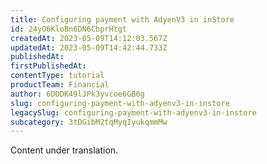 ```yaml
---
title: Configuring payment with AdyenV3 in inStore
id: 24yO6KloBn6DN6CbprHtgt
createdAt: 2023-05-09T14:12:03.567Z
updatedAt: 2023-05-09T14:42:44.733Z
publishedAt: 
firstPublishedAt: 
contentType: tutorial
productTeam: Financial
author: 6DODK49lJPk3yvcoe6GB6g
slug: configuring-payment-with-adyenv3-in-instore
legacySlug: configuring-payment-with-adyenv3-in-instore
subcategory: 3tDGibM2tqMyqIyukqmmMw
---
```


<div class="alert alert-warning" role="alert">Content under translation.</div>
